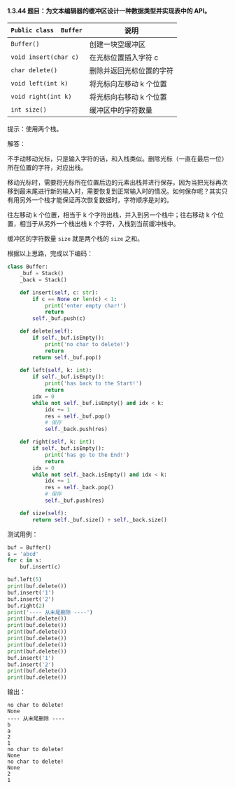 #### 1.3.44 题目：为文本编辑器的缓冲区设计一种数据类型并实现表中的 API。

`Public class  Buffer` | 说明
--- | ---
`Buffer()` | 创建一块空缓冲区
`void insert(char c)` | 在光标位置插入字符 c
`char delete()` | 删除并返回光标位置的字符
`void left(int k)` | 将光标向左移动 k 个位置
`void right(int k)` | 将光标向右移动 k 个位置
`int size()`| 缓冲区中的字符数量
提示：使用两个栈。

解答：

不手动移动光标，只是输入字符的话，和入栈类似。删除光标（一直在最后一位）所在位置的字符，对应出栈。

移动光标时，需要将光标所在位置后边的元素出栈并进行保存，因为当把光标再次移到最末尾进行新的输入时，需要恢复到正常输入时的情况。如何保存呢？其实只有用另外一个栈才能保证再次恢复数据时，字符顺序是对的。

往左移动 k 个位置，相当于 k 个字符出栈，并入到另一个栈中；往右移动 k 个位置，相当于从另外一个栈出栈 k 个字符，入栈到当前缓冲栈中。

缓冲区的字符数量 `size` 就是两个栈的 `size` 之和。

根据以上思路，完成以下编码：

``` python
class Buffer:
    _buf = Stack()
    _back = Stack()

    def insert(self, c: str):
        if c == None or len(c) < 1:
            print('enter empty char!')
            return
        self._buf.push(c)

    def delete(self):
        if self._buf.isEmpty():
            print('no char to delete!')
            return
        return self._buf.pop()
    
    def left(self, k: int):
        if self._buf.isEmpty():
            print('has back to the Start!')
            return
        idx = 0 
        while not self._buf.isEmpty() and idx < k:
            idx += 1
            res = self._buf.pop()
            # 保存
            self._back.push(res)

    def right(self, k: int):
        if self._buf.isEmpty():
            print('has go to the End!')
            return
        idx = 0 
        while not self._back.isEmpty() and idx < k:
            idx += 1
            res = self._back.pop()
            # 保存
            self._buf.push(res)

    def size(self):
        return self._buf.size() + self._back.size()
```

测试用例：

``` python
buf = Buffer()
s = 'abcd'
for c in s:
    buf.insert(c)

buf.left(5)
print(buf.delete())
buf.insert('1')
buf.insert('2')
buf.right(2)
print('---- 从末尾删除 ----')
print(buf.delete())
print(buf.delete())
print(buf.delete())
print(buf.delete())
print(buf.delete())
print(buf.delete())
buf.insert('1')
buf.insert('2')
print(buf.delete())
print(buf.delete())
```

输出：

``` 
no char to delete!
None
---- 从末尾删除 ----
b
a
2
1
no char to delete!
None
no char to delete!
None
2
1
```